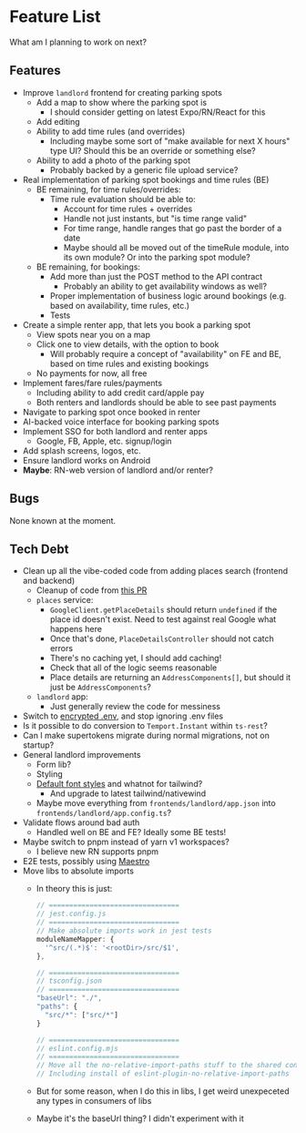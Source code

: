 # Feature List

What am I planning to work on next?

## Features

- Improve `landlord` frontend for creating parking spots
  - Add a map to show where the parking spot is
    - I should consider getting on latest Expo/RN/React for this
  - Add editing
  - Ability to add time rules (and overrides)
    - Including maybe some sort of "make available for next X hours" type UI? Should this be an override or something else?
  - Ability to add a photo of the parking spot
    - Probably backed by a generic file upload service?
- Real implementation of parking spot bookings and time rules (BE)
  - BE remaining, for time rules/overrides:
    - Time rule evaluation should be able to:
      - Account for time rules + overrides
      - Handle not just instants, but "is time range valid"
      - For time range, handle ranges that go past the border of a date
      - Maybe should all be moved out of the timeRule module, into its own module? Or into the parking spot module?
  - BE remaining, for bookings:
    - Add more than just the POST method to the API contract
      - Probably an ability to get availability windows as well?
    - Proper implementation of business logic around bookings (e.g. based on availability, time rules, etc.)
    - Tests
- Create a simple renter app, that lets you book a parking spot
  - View spots near you on a map
  - Click one to view details, with the option to book
    - Will probably require a concept of "availability" on FE and BE, based on time rules and existing bookings
  - No payments for now, all free
- Implement fares/fare rules/payments
  - Including ability to add credit card/apple pay
  - Both renters and landlords should be able to see past payments
- Navigate to parking spot once booked in renter
- AI-backed voice interface for booking parking spots
- Implement SSO for both landlord and renter apps
  - Google, FB, Apple, etc. signup/login
- Add splash screens, logos, etc.
- Ensure landlord works on Android
- **Maybe**: RN-web version of landlord and/or renter?

## Bugs

None known at the moment.

## Tech Debt

- Clean up all the vibe-coded code from adding places search (frontend and backend)
  - Cleanup of code from [this PR](https://github.com/yashap/parker/pull/20)
  - `places` service:
    - `GoogleClient.getPlaceDetails` should return `undefined` if the place id doesn't exist. Need to test against real Google what happens here
    - Once that's done, `PlaceDetailsController` should not catch errors
    - There's no caching yet, I should add caching!
    - Check that all of the logic seems reasonable
    - Place details are returning an `AddressComponents[]`, but should it just be `AddressComponents`?
  - `landlord` app:
    - Just generally review the code for messiness
- Switch to [encrypted .env](https://dotenvx.com/), and stop ignoring .env files
- Is it possible to do conversion to `Temport.Instant` within `ts-rest`?
- Can I make supertokens migrate during normal migrations, not on startup?
- General landlord improvements
  - Form lib?
  - Styling
  - [Default font styles](https://tailwindcss.com/docs/font-family) and whatnot for tailwind?
    - And upgrade to latest tailwind/nativewind
  - Maybe move everything from `frontends/landlord/app.json` into `frontends/landlord/app.config.ts`?
- Validate flows around bad auth
  - Handled well on BE and FE? Ideally some BE tests!
- Maybe switch to pnpm instead of yarn v1 workspaces?
  - I believe new RN supports pnpm
- E2E tests, possibly using [Maestro](https://www.mobile.dev/)
- Move libs to absolute imports
  - In theory this is just:

    ```ts
    // ================================
    // jest.config.js
    // ================================
    // Make absolute imports work in jest tests
    moduleNameMapper: {
      '^src/(.*)$': '<rootDir>/src/$1',
    },

    // ================================
    // tsconfig.json
    // ================================
    "baseUrl": "./",
    "paths": {
      "src/*": ["src/*"]
    }

    // ================================
    // eslint.config.mjs
    // ================================
    // Move all the no-relative-import-paths stuff to the shared config
    // Including install of eslint-plugin-no-relative-import-paths
    ```

  - But for some reason, when I do this in libs, I get weird unexpeceted any types in consumers of libs
  - Maybe it's the baseUrl thing? I didn't experiment with it
